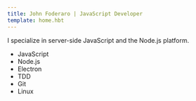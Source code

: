 ```yaml
---
title: John Foderaro | JavaScript Developer
template: home.hbt
---
```


I specialize in server-side JavaScript and the Node.js platform.

- JavaScript
- Node.js
- Electron
- TDD
- Git
- Linux
